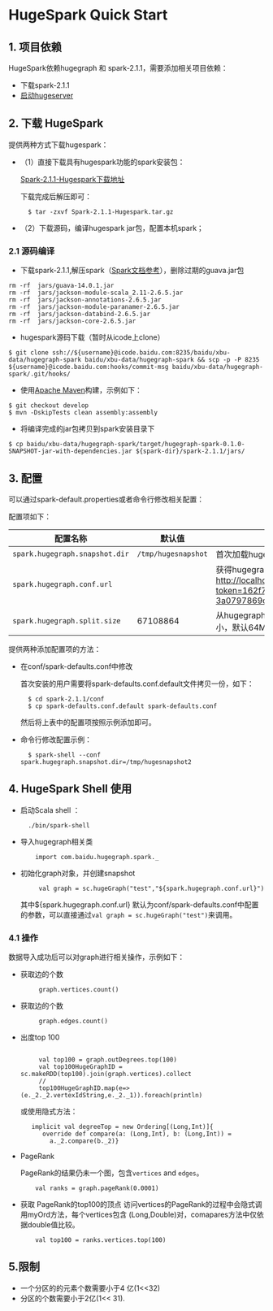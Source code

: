 # HugeSpark Quick Start

## 1\. 项目依赖

HugeSpark依赖hugegraph 和 spark-2.1.1，需要添加相关项目依赖：

- 下载spark-2.1.1
- [启动hugeserver](http://hugegraph.baidu.com/quickstart/hugeserver.html)

## 2\. 下载 HugeSpark

提供两种方式下载hugespark：

- （1）直接下载具有hugespark功能的spark安装包：

  [Spark-2.1.1-Hugespark下载地址](http://api.xdata.baidu.com/hdfs/yqns01/hugegraph/hugespark/Spark-2.1.1-Hugespark.tar.gz)

  下载完成后解压即可：

  ```
    $ tar -zxvf Spark-2.1.1-Hugespark.tar.gz
  ```

- （2）下载源码，编译hugespark jar包，配置本机spark；

### 2.1 源码编译

- 下载spark-2.1.1,解压spark（[Spark文档参考](http://spark.apache.org)），删除过期的guava.jar包

```
rm -rf  jars/guava-14.0.1.jar
rm -rf  jars/jackson-module-scala_2.11-2.6.5.jar
rm -rf  jars/jackson-annotations-2.6.5.jar
rm -rf  jars/jackson-module-paranamer-2.6.5.jar
rm -rf  jars/jackson-databind-2.6.5.jar
rm -rf  jars/jackson-core-2.6.5.jar
```

- hugespark源码下载（暂时从icode上clone）

```
$ git clone ssh://${username}@icode.baidu.com:8235/baidu/xbu-data/hugegraph-spark baidu/xbu-data/hugegraph-spark && scp -p -P 8235 ${username}@icode.baidu.com:hooks/commit-msg baidu/xbu-data/hugegraph-spark/.git/hooks/
```

- 使用[Apache Maven](http://maven.apache.org/)构建，示例如下：

```
$ git checkout develop
$ mvn -DskipTests clean assembly:assembly
```

- 将编译完成的jar包拷贝到spark安装目录下

```
$ cp baidu/xbu-data/hugegraph-spark/target/hugegraph-spark-0.1.0-SNAPSHOT-jar-with-dependencies.jar ${spark-dir}/spark-2.1.1/jars/
```

## 3\. 配置

可以通过spark-default.properties或者命令行修改相关配置：

配置项如下：

配置名称                        | 默认值               | 说明
------------------------------ | ------------------- | -------------------------------------------------------------------------------------------------------------
`spark.hugegraph.snapshot.dir` | `/tmp/hugesnapshot` | 首次加载hugegraph RDD 保存的位置
`spark.hugegraph.conf.url`     |                     | 获得hugegraph 配置的url，例如，<http://localhost:8080/graphs/hugegraph/conf?token=162f7848-0b6d-4faf-b557-3a0797869c55>
`spark.hugegraph.split.size`   | 67108864            | 从hugegraph中获取顶点和边时数据分割的大小，默认64M

提供两种添加配置项的方法：

- 在conf/spark-defaults.conf中修改

  首次安装的用户需要将spark-defaults.conf.default文件拷贝一份，如下：

  ```
    $ cd spark-2.1.1/conf
    $ cp spark-defaults.conf.default spark-defaults.conf
  ```

  然后将上表中的配置项按照示例添加即可。

- 命令行修改配置示例：

  ```
    $ spark-shell --conf spark.hugegraph.snapshot.dir=/tmp/hugesnapshot2
  ```

## 4\. HugeSpark Shell 使用

- 启动Scala shell ：

  ```
    ./bin/spark-shell
  ```

- 导入hugegraph相关类

  ```
      import com.baidu.hugegraph.spark._
  ```

- 初始化graph对象，并创建snapshot

  ```
       val graph = sc.hugeGraph("test","${spark.hugegraph.conf.url}")
  ```

  其中${spark.hugegraph.conf.url} 默认为conf/spark-defaults.conf中配置的参数，可以直接通过`val graph = sc.hugeGraph("test")`来调用。

### 4.1 操作

数据导入成功后可以对graph进行相关操作，示例如下：

- 获取边的个数

  ```
       graph.vertices.count()
  ```

- 获取边的个数

  ```
       graph.edges.count()
  ```

- 出度top 100

  ```

       val top100 = graph.outDegrees.top(100)
       val top100HugeGraphID = sc.makeRDD(top100).join(graph.vertices).collect
       //
       top100HugeGraphID.map(e=> (e._2._2.vertexIdString,e._2._1)).foreach(println)
  ```

  或使用隐式方法：

  ```
     implicit val degreeTop = new Ordering[(Long,Int)]{
        override def compare(a: (Long,Int), b: (Long,Int)) =
          a._2.compare(b._2)}
  ```

- PageRank

  PageRank的结果仍未一个图，包含`vertices` and `edges`。

  ```
      val ranks = graph.pageRank(0.0001)
  ```

- 获取 PageRank的top100的顶点 访问vertices的PageRank的过程中会隐式调用myOrd方法，每个vertices包含 (Long,Double)对，comapares方法中仅依据double值比较。

  ```
      val top100 = ranks.vertices.top(100)
  ```

## 5.限制

- 一个分区的的元素个数需要小于4 亿(1<<32)
- 分区的个数需要小于2亿(1<< 31).
